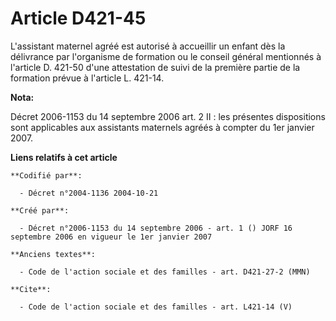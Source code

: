 # Article D421-45

L'assistant maternel agréé est autorisé à accueillir un enfant dès la délivrance par l'organisme de formation ou le conseil
général mentionnés à l'article D. 421-50 d'une attestation de suivi de la première partie de la formation prévue à l'article
L. 421-14.

**Nota:**

Décret 2006-1153 du 14 septembre 2006 art. 2 II : les présentes dispositions sont applicables aux assistants maternels agréés
à compter du 1er janvier 2007.

**Liens relatifs à cet article**

	**Codifié par**:

	  - Décret n°2004-1136 2004-10-21

	**Créé par**:

	  - Décret n°2006-1153 du 14 septembre 2006 - art. 1 () JORF 16 septembre 2006 en vigueur le 1er janvier 2007

	**Anciens textes**:

	  - Code de l'action sociale et des familles - art. D421-27-2 (MMN)

	**Cite**:

	  - Code de l'action sociale et des familles - art. L421-14 (V)
